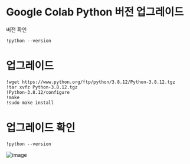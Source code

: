 # Google Colab Python 버전 업그레이드
버전 확인
```
!python --version

```
# 업그레이드
```
!wget https://www.python.org/ftp/python/3.8.12/Python-3.8.12.tgz
!tar xvfz Python-3.8.12.tgz
!Python-3.8.12/configure
!make
!sudo make install

```
# 업그레이드 확인
```
!python --version

```

![image](https://user-images.githubusercontent.com/102650331/190092791-925646b0-57e6-4d9f-b762-bb3747e559fc.png)


